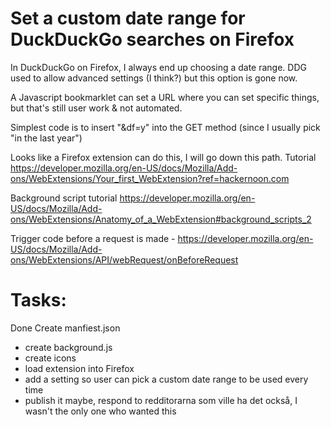 # Set a custom date range for DuckDuckGo searches on Firefox

In DuckDuckGo on Firefox, I always end up choosing a date range.  DDG used to allow advanced settings (I think?) but this option is gone now.

A Javascript bookmarklet can set a URL where you can set specific things, but that's still user work & not automated.

Simplest code is to insert "&df=y" into the GET method (since I usually pick "in the last year")

Looks like a Firefox extension can do this, I will go down this path.  Tutorial
https://developer.mozilla.org/en-US/docs/Mozilla/Add-ons/WebExtensions/Your_first_WebExtension?ref=hackernoon.com

Background script tutorial
https://developer.mozilla.org/en-US/docs/Mozilla/Add-ons/WebExtensions/Anatomy_of_a_WebExtension#background_scripts_2

Trigger code before a request is made - 
https://developer.mozilla.org/en-US/docs/Mozilla/Add-ons/WebExtensions/API/webRequest/onBeforeRequest


# Tasks:
Done Create manfiest.json
- create background.js
- create icons
- load extension into Firefox
- add a setting so user can pick a custom date range to be used every time
- publish it maybe, respond to redditorarna som ville ha det också, I wasn't the only one who wanted this


